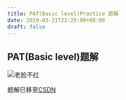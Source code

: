 ```yaml
---
title: PAT(Basic level)Practice 题解
date: 2019-03-31T21:25:00+08:00
draft: false
---
```


## PAT(Basic level)题解

![老脸不红](https://i.loli.net/2019/03/31/5ca0c1a76406b.png)

题解已移至[CSDN](https://blog.csdn.net/masteren)

